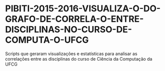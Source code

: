 ﻿# PIBITI-2015-2016-VISUALIZA-O-DO-GRAFO-DE-CORRELA-O-ENTRE-DISCIPLINAS-NO-CURSO-DE-COMPUTA-O-UFCG
Scripts que geraram visualizações e estatísticas para analisar as correlações entre as disciplinas do curso de Ciência da Computação da UFCG 
